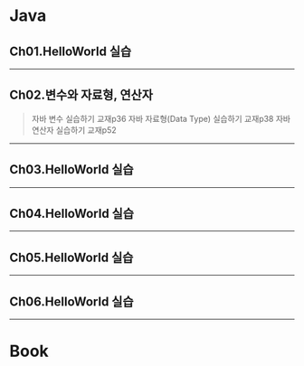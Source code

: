 # Java
## Ch01.HelloWorld 실습
---
## Ch02.변수와 자료형, 연산자
> 자바 변수 실습하기 교재p36
> 자바 자료형(Data Type) 실습하기 교재p38
> 자바 연산자 실습하기 교재p52
---
## Ch03.HelloWorld 실습
---
## Ch04.HelloWorld 실습
---
## Ch05.HelloWorld 실습
---
## Ch06.HelloWorld 실습
---
# Book
